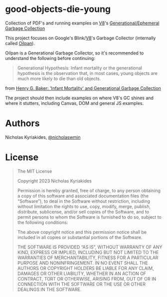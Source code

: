 # good-objects-die-young

Collection of PDF's and running examples on [V8][v8]'s [Generational/Ephemeral Garbage Collection][ggc]

This project focuses on Google's Blink/[V8][v8]'s Garbage Collector (internally called [Oilpan][oilpan]).

Oilpan is a Generational Garbage Collector, so it's recommended to understand the following before continuing:

> Generational Hypothesis: Infant mortality or the generational hypothesis is the observation that, in most cases, young objects are much more likely to die than old objects.

from [Henry G. Baker: 'Infant Mortality' and Generational Garbage Collection](Good-Objects-Die-Young.pdf)

The project should then include examples on where V8's GC shines and where it stutters, including Canvas, DOM and general JS examples.

# Authors

Nicholas Kyriakides, [@nicholaswmin][nicholaswmin]

# License

> The MIT License
>
> Copyright 2023 Nicholas Kyriakides
>
> Permission is hereby granted, free of charge, to any person obtaining a copy of this software and associated documentation files (the “Software”), to deal in the Software without restriction, including without limitation the rights to use, copy, modify, merge, publish, distribute, sublicense, and/or sell copies of the Software, and to permit persons to whom the Software is furnished to do so, subject to the following conditions:
>
> The above copyright notice and this permission notice shall be included in all copies or substantial portions of the Software.
>
> THE SOFTWARE IS PROVIDED “AS IS”, WITHOUT WARRANTY OF ANY KIND, EXPRESS OR IMPLIED, INCLUDING BUT NOT LIMITED TO THE WARRANTIES OF MERCHANTABILITY, FITNESS FOR A PARTICULAR PURPOSE AND NONINFRINGEMENT. IN NO EVENT SHALL THE AUTHORS OR COPYRIGHT HOLDERS BE LIABLE FOR ANY CLAIM, DAMAGES OR OTHER LIABILITY, WHETHER IN AN ACTION OF CONTRACT, TORT OR OTHERWISE, ARISING FROM, OUT OF OR IN CONNECTION WITH THE SOFTWARE OR THE USE OR OTHER DEALINGS IN THE SOFTWARE.


[ggc]: https://en.wikipedia.org/wiki/Tracing_garbage_collection#Generational_GC_(ephemeral_GC)
[v8]: https://v8.dev/
[oilpan]: https://www.youtube.com/watch?v=_uxmEyd6uxo
[nicholaswmin]: https://github.com/nicholaswmin
